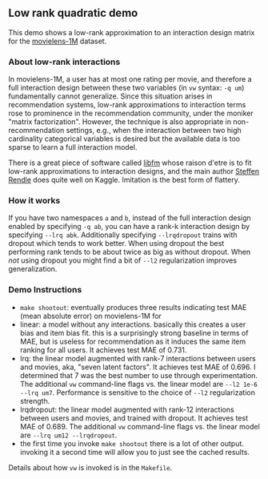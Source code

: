 Low rank quadratic demo
-------------------------------

This demo shows a low-rank approximation to an interaction design matrix
for the [movielens-1M](http://files.grouplens.org/papers/ml-10m-README.html)
dataset.

### About low-rank interactions ###

In movielens-1M, a user has at most one rating per movie, and therefore
a full interaction design between these two variables (in `vw` syntax:
`-q um`) fundamentally cannot generalize.  Since this situation arises
in recommendation systems, low-rank approximations to interaction terms
rose to prominence in the recommendation community, under the moniker
"matrix factorization".  However, the technique is also appropriate
in non-recommendation settings, e.g., when the interaction between two
high cardinality categorical variables is desired but the available data
is too sparse to learn a full interaction model.

There is a great piece of software called [libfm](http://www.libfm.org/)
whose raison d'etre is to fit low-rank approximations to interaction 
designs, and the main author [Steffen Rendle](http://www.kaggle.com/users/25112/steffen-rendle) does quite well on Kaggle.  Imitation is the best form
of flattery.

### How it works ###

If you have two namespaces `a` and `b`, instead of 
the full interaction design enabled by specifying `-q ab`, you can have a 
rank-k interaction design by specifying `--lrq abk`.  Additionally 
specifying `--lrqdropout` trains with dropout which tends to work better.
When using dropout the best performing rank tends to be about twice as big
as without dropout.  When *not* using dropout you might find
a bit of `--l2` regularization improves generalization.

### Demo Instructions ###
- `make shootout`: eventually produces three results indicating test MAE (mean absolute error) on movielens-1M for
 - linear: a model without any interactions.  basically this creates a user bias and item bias fit.  this is a surprisingly strong baseline in terms of MAE, but is useless for recommendation as it induces the same item ranking for all users.  It achieves test MAE of 0.731.
 - lrq: the linear model augmented with rank-7 interactions between users and movies, aka, "seven latent factors".  It achieves test MAE of 0.696.  I determined that 7 was the best number to use through experimentation.  The additional `vw` command-line flags vs. the linear model are `--l2 1e-6 --lrq um7`.  Performance is sensitive to the choice of `--l2` regularization strength.
 - lrqdropout: the linear model augmented with rank-12 interactions between users and movies, and trained with dropout.  It achieves test MAE of 0.689.  The additional `vw` command-line flags vs. the linear model are `--lrq um12 --lrqdropout`.
- the first time you invoke `make shootout` there is a lot of other output.  invoking it a second time will allow you to just see the cached results.

Details about how `vw` is invoked is in the `Makefile`.
